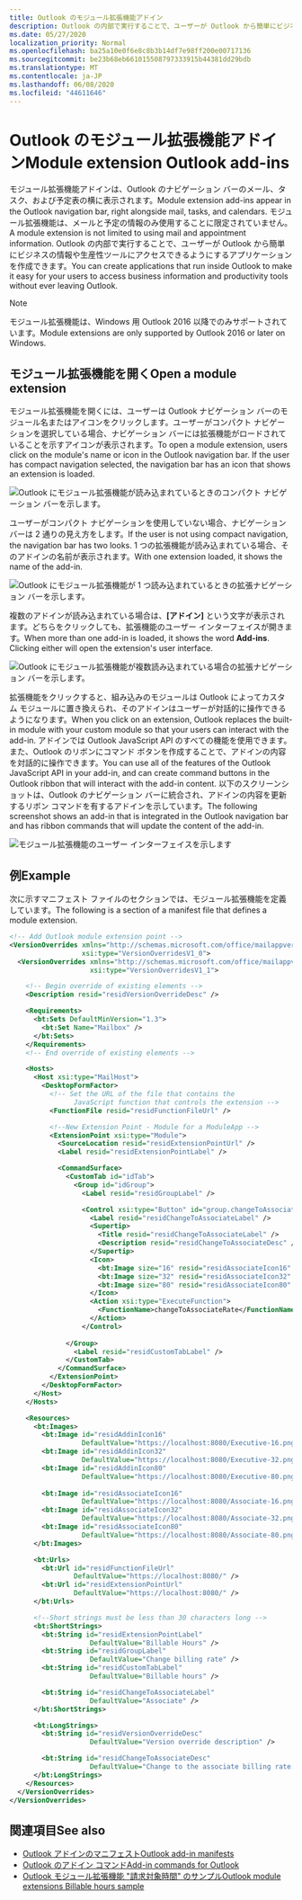 ```yaml
---
title: Outlook のモジュール拡張機能アドイン
description: Outlook の内部で実行することで、ユーザーが Outlook から簡単にビジネスの情報や生産性ツールにアクセスできるようにするアプリケーションを作成します。
ms.date: 05/27/2020
localization_priority: Normal
ms.openlocfilehash: ba25a10e0f6e8c8b3b14df7e98ff200e00717136
ms.sourcegitcommit: be23b68eb661015508797333915b44381dd29bdb
ms.translationtype: MT
ms.contentlocale: ja-JP
ms.lasthandoff: 06/08/2020
ms.locfileid: "44611646"
---
```

# <a name="module-extension-outlook-add-ins"></a><span data-ttu-id="6d7f1-103">Outlook のモジュール拡張機能アドイン</span><span class="sxs-lookup"><span data-stu-id="6d7f1-103">Module extension Outlook add-ins</span></span>

<span data-ttu-id="6d7f1-104">モジュール拡張機能アドインは、Outlook のナビゲーション バーのメール、タスク、および予定表の横に表示されます。</span><span class="sxs-lookup"><span data-stu-id="6d7f1-104">Module extension add-ins appear in the Outlook navigation bar, right alongside mail, tasks, and calendars.</span></span> <span data-ttu-id="6d7f1-105">モジュール拡張機能は、メールと予定の情報のみ使用することに限定されていません。</span><span class="sxs-lookup"><span data-stu-id="6d7f1-105">A module extension is not limited to using mail and appointment information.</span></span> <span data-ttu-id="6d7f1-106">Outlook の内部で実行することで、ユーザーが Outlook から簡単にビジネスの情報や生産性ツールにアクセスできるようにするアプリケーションを作成できます。</span><span class="sxs-lookup"><span data-stu-id="6d7f1-106">You can create applications that run inside Outlook to make it easy for your users to access business information and productivity tools without ever leaving Outlook.</span></span>

> [!NOTE]
> <span data-ttu-id="6d7f1-107">モジュール拡張機能は、Windows 用 Outlook 2016 以降でのみサポートされています。</span><span class="sxs-lookup"><span data-stu-id="6d7f1-107">Module extensions are only supported by Outlook 2016 or later on Windows.</span></span>  

## <a name="open-a-module-extension"></a><span data-ttu-id="6d7f1-108">モジュール拡張機能を開く</span><span class="sxs-lookup"><span data-stu-id="6d7f1-108">Open a module extension</span></span>

<span data-ttu-id="6d7f1-p102">モジュール拡張機能を開くには、ユーザーは Outlook ナビゲーション バーのモジュール名またはアイコンをクリックします。ユーザーがコンパクト ナビゲーションを選択している場合、ナビゲーション バーには拡張機能がロードされていることを示すアイコンが表示されます。</span><span class="sxs-lookup"><span data-stu-id="6d7f1-p102">To open a module extension, users click on the module's name or icon in the Outlook navigation bar. If the user has compact navigation selected, the navigation bar has an icon that shows an extension is loaded.</span></span>

![Outlook にモジュール拡張機能が読み込まれているときのコンパクト ナビゲーション バーを示します。](../images/outlook-module-navigationbar-compact.png)

<span data-ttu-id="6d7f1-112">ユーザーがコンパクト ナビゲーションを使用していない場合、ナビゲーション バーは 2 通りの見え方をします。</span><span class="sxs-lookup"><span data-stu-id="6d7f1-112">If the user is not using compact navigation, the navigation bar has two looks.</span></span> <span data-ttu-id="6d7f1-113">1 つの拡張機能が読み込まれている場合、そのアドインの名前が表示されます。</span><span class="sxs-lookup"><span data-stu-id="6d7f1-113">With one extension loaded, it shows the name of the add-in.</span></span>

![Outlook にモジュール拡張機能が 1 つ読み込まれているときの拡張ナビゲーション バーを示します。](../images/outlook-module-navigationbar-one.png)

<span data-ttu-id="6d7f1-115">複数のアドインが読み込まれている場合は、**[アドイン]** という文字が表示されます。どちらをクリックしても、拡張機能のユーザー インターフェイスが開きます。</span><span class="sxs-lookup"><span data-stu-id="6d7f1-115">When more than one add-in is loaded, it shows the word **Add-ins**. Clicking either will open the extension's user interface.</span></span>

![Outlook にモジュール拡張機能が複数読み込まれている場合の拡張ナビゲーション バーを示します。](../images/outlook-module-navigationbar-more.png)

<span data-ttu-id="6d7f1-117">拡張機能をクリックすると、組み込みのモジュールは Outlook によってカスタム モジュールに置き換えられ、そのアドインはユーザーが対話的に操作できるようになります。</span><span class="sxs-lookup"><span data-stu-id="6d7f1-117">When you click on an extension, Outlook replaces the built-in module with your custom module so that your users can interact with the add-in.</span></span> <span data-ttu-id="6d7f1-118">アドインでは Outlook JavaScript API のすべての機能を使用できます。また、Outlook のリボンにコマンド ボタンを作成することで、アドインの内容を対話的に操作できます。</span><span class="sxs-lookup"><span data-stu-id="6d7f1-118">You can use all of the features of the Outlook JavaScript API in your add-in, and can create command buttons in the Outlook ribbon that will interact with the add-in content.</span></span> <span data-ttu-id="6d7f1-119">以下のスクリーンショットは、Outlook のナビゲーション バーに統合され、アドインの内容を更新するリボン コマンドを有するアドインを示しています。</span><span class="sxs-lookup"><span data-stu-id="6d7f1-119">The following screenshot shows an add-in that is integrated in the Outlook navigation bar and has ribbon commands that will update the content of the add-in.</span></span>

![モジュール拡張機能のユーザー インターフェイスを示します](../images/outlook-module-extension.png)

## <a name="example"></a><span data-ttu-id="6d7f1-121">例</span><span class="sxs-lookup"><span data-stu-id="6d7f1-121">Example</span></span>

<span data-ttu-id="6d7f1-122">次に示すマニフェスト ファイルのセクションでは、モジュール拡張機能を定義しています。</span><span class="sxs-lookup"><span data-stu-id="6d7f1-122">The following is a section of a manifest file that defines a module extension.</span></span>

```xml
<!-- Add Outlook module extension point -->
<VersionOverrides xmlns="http://schemas.microsoft.com/office/mailappversionoverrides"
                  xsi:type="VersionOverridesV1_0">
  <VersionOverrides xmlns="http://schemas.microsoft.com/office/mailappversionoverrides/1.1"
                    xsi:type="VersionOverridesV1_1">

    <!-- Begin override of existing elements -->
    <Description resid="residVersionOverrideDesc" />

    <Requirements>
      <bt:Sets DefaultMinVersion="1.3">
        <bt:Set Name="Mailbox" />
      </bt:Sets>
    </Requirements>
    <!-- End override of existing elements -->

    <Hosts>
      <Host xsi:type="MailHost">
        <DesktopFormFactor>
          <!-- Set the URL of the file that contains the
                JavaScript function that controls the extension -->
          <FunctionFile resid="residFunctionFileUrl" />

          <!--New Extension Point - Module for a ModuleApp -->
          <ExtensionPoint xsi:type="Module">
            <SourceLocation resid="residExtensionPointUrl" />
            <Label resid="residExtensionPointLabel" />

            <CommandSurface>
              <CustomTab id="idTab">
                <Group id="idGroup">
                  <Label resid="residGroupLabel" />

                  <Control xsi:type="Button" id="group.changeToAssociate">
                    <Label resid="residChangeToAssociateLabel" />
                    <Supertip>
                      <Title resid="residChangeToAssociateLabel" />
                      <Description resid="residChangeToAssociateDesc" />
                    </Supertip>
                    <Icon>
                      <bt:Image size="16" resid="residAssociateIcon16" />
                      <bt:Image size="32" resid="residAssociateIcon32" />
                      <bt:Image size="80" resid="residAssociateIcon80" />
                    </Icon>
                    <Action xsi:type="ExecuteFunction">
                      <FunctionName>changeToAssociateRate</FunctionName>
                    </Action>
                  </Control>
                  
              </Group>
                <Label resid="residCustomTabLabel" />
              </CustomTab>
            </CommandSurface>
          </ExtensionPoint>
        </DesktopFormFactor>
      </Host>
    </Hosts>

    <Resources>
      <bt:Images>
        <bt:Image id="residAddinIcon16" 
                  DefaultValue="https://localhost:8080/Executive-16.png" />
        <bt:Image id="residAddinIcon32" 
                  DefaultValue="https://localhost:8080/Executive-32.png" />
        <bt:Image id="residAddinIcon80" 
                  DefaultValue="https://localhost:8080/Executive-80.png" />
      
        <bt:Image id="residAssociateIcon16" 
                  DefaultValue="https://localhost:8080/Associate-16.png" />
        <bt:Image id="residAssociateIcon32" 
                  DefaultValue="https://localhost:8080/Associate-32.png" />
        <bt:Image id="residAssociateIcon80" 
                  DefaultValue="https://localhost:8080/Associate-80.png" />
      </bt:Images>

      <bt:Urls>
        <bt:Url id="residFunctionFileUrl" 
                DefaultValue="https://localhost:8080/" />
        <bt:Url id="residExtensionPointUrl" 
                DefaultValue="https://localhost:8080/" />
      </bt:Urls>

      <!--Short strings must be less than 30 characters long -->
      <bt:ShortStrings>
        <bt:String id="residExtensionPointLabel" 
                    DefaultValue="Billable Hours" />
        <bt:String id="residGroupLabel" 
                    DefaultValue="Change billing rate" />
        <bt:String id="residCustomTabLabel" 
                    DefaultValue="Billable hours" />

        <bt:String id="residChangeToAssociateLabel" 
                    DefaultValue="Associate" />
      </bt:ShortStrings>

      <bt:LongStrings>
        <bt:String id="residVersionOverrideDesc" 
                    DefaultValue="Version override description" />

        <bt:String id="residChangeToAssociateDesc" 
                    DefaultValue="Change to the associate billing rate: $127/hr" />
      </bt:LongStrings>
    </Resources>
  </VersionOverrides>
</VersionOverrides>
```

## <a name="see-also"></a><span data-ttu-id="6d7f1-123">関連項目</span><span class="sxs-lookup"><span data-stu-id="6d7f1-123">See also</span></span>

- [<span data-ttu-id="6d7f1-124">Outlook アドインのマニフェスト</span><span class="sxs-lookup"><span data-stu-id="6d7f1-124">Outlook add-in manifests</span></span>](manifests.md)
- [<span data-ttu-id="6d7f1-125">Outlook のアドイン コマンド</span><span class="sxs-lookup"><span data-stu-id="6d7f1-125">Add-in commands for Outlook</span></span>](add-in-commands-for-outlook.md)
- [<span data-ttu-id="6d7f1-126">Outlook モジュール拡張機能 "請求対象時間" のサンプル</span><span class="sxs-lookup"><span data-stu-id="6d7f1-126">Outlook module extensions Billable hours sample</span></span>](https://github.com/OfficeDev/Outlook-Add-in-JavaScript-ModuleExtension)
